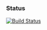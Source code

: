 ### Status
[![Build Status](https://travis-ci.org/zackm0571/Movie-Material-MVP-Design-Sample.png)](https://travis-ci.org/zackm0571/Movie-Material-MVP-Design-Sample)
